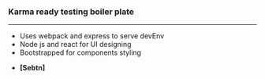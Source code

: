 ### Karma ready testing boiler plate 
-----
+ Uses webpack and express to serve devEnv
+ Node js and react for UI designing
+ Bootstrapped for components styling 

* **[Sebtn]** 